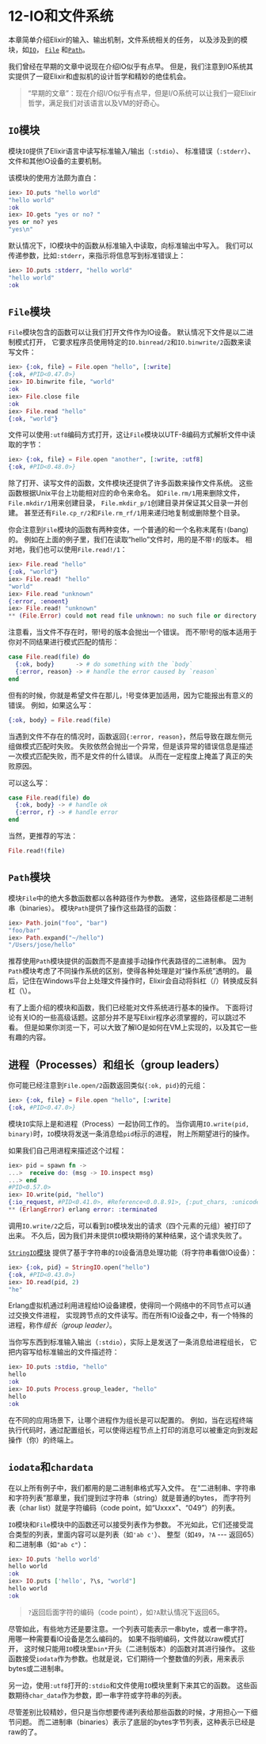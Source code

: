 12-IO和文件系统
======

本章简单介绍Elixir的输入、输出机制，文件系统相关的任务，
以及涉及到的模块，如[`IO`](http://elixir-lang.org/docs/stable/elixir/IO.html)，
[`File`](http://elixir-lang.org/docs/stable/elixir/File.html)
和[`Path`](http://elixir-lang.org/docs/stable/elixir/Path.html)。

我们曾经在早期的文章中说现在介绍IO似乎有点早。
但是，我们注意到IO系统其实提供了一窥Elixir和虚拟机的设计哲学和精妙的绝佳机会。

>“早期的文章”：现在介绍I/O似乎有点早，但是I/O系统可以让我们一窥Elixir哲学，满足我们对该语言以及VM的好奇心。

## `IO`模块

模块`IO`提供了Elixir语言中读写标准输入/输出（`:stdio`）、
标准错误（`:stderr`）、文件和其他IO设备的主要机制。

该模块的使用方法颇为直白：

```elixir
iex> IO.puts "hello world"
"hello world"
:ok
iex> IO.gets "yes or no? "
yes or no? yes
"yes\n"
```

默认情况下，IO模块中的函数从标准输入中读取，向标准输出中写入。
我们可以传递参数，比如```:stderr```，来指示将信息写到标准错误上：

```elixir
iex> IO.puts :stderr, "hello world"
"hello world"
:ok
```

## `File`模块

`File`模块包含的函数可以让我们打开文件作为IO设备。
默认情况下文件是以二进制模式打开，
它要求程序员使用特定的```IO.binread/2```和```IO.binwrite/2```函数来读写文件：

```elixir
iex> {:ok, file} = File.open "hello", [:write]
{:ok, #PID<0.47.0>}
iex> IO.binwrite file, "world"
:ok
iex> File.close file
:ok
iex> File.read "hello"
{:ok, "world"}
```

文件可以使用`:utf8`编码方式打开，这让`File`模块以UTF-8编码方式解析文件中读取的字节：

```elixir
iex> {:ok, file} = File.open "another", [:write, :utf8]
{:ok, #PID<0.48.0>}
```

除了打开、读写文件的函数，文件模块还提供了许多函数来操作文件系统。
这些函数根据Unix平台上功能相对应的命令来命名。
如`File.rm/1`用来删除文件，`File.mkdir/1`用来创建目录，
`File.mkdir_p/1`创建目录并保证其父目录一并创建。
甚至还有`File.cp_r/2`和`File.rm_rf/1`用来递归地复制或删除整个目录。

你会注意到`File`模块的函数有两种变体，一个普通的和一个名称末尾有`!`(bang)的。
例如在上面的例子里，我们在读取“hello”文件时，用的是不带`!`的版本。
相对地，我们也可以使用`File.read!/1`：

```elixir
iex> File.read "hello"
{:ok, "world"}
iex> File.read! "hello"
"world"
iex> File.read "unknown"
{:error, :enoent}
iex> File.read! "unknown"
** (File.Error) could not read file unknown: no such file or directory
```

注意看，当文件不存在时，带!号的版本会抛出一个错误。
而不带!号的版本适用于你对不同结果进行模式匹配的情形：

```elixir
case File.read(file) do
  {:ok, body}      -> # do something with the `body`
  {:error, reason} -> # handle the error caused by `reason`
end
```

但有的时候，你就是希望文件在那儿，!号变体更加适用，因为它能报出有意义的错误。
例如，如果这么写：

```elixir
{:ok, body} = File.read(file)
```

当遇到文件不存在的情况时，函数返回`{:error, reason}`，然后导致在跟左侧元组做模式匹配时失败。
失败依然会抛出一个异常，但是该异常的错误信息是描述一次模式匹配失败，而不是文件的什么错误。
从而在一定程度上掩盖了真正的失败原因。

可以这么写：

```elixir
case File.read(file) do
  {:ok, body} -> # handle ok
  {:error, r} -> # handle error
end
```

当然，更推荐的写法：

```elixir
File.read!(file)
```

## ```Path```模块

模块`File`中的绝大多数函数都以各种路径作为参数。
通常，这些路径都是二进制串（binaries）。
模块`Path`提供了操作这些路径的函数：

```elixir
iex> Path.join("foo", "bar")
"foo/bar"
iex> Path.expand("~/hello")
"/Users/jose/hello"
```

推荐使用`Path`模块提供的函数而不是直接手动操作代表路径的二进制串。
因为`Path`模块考虑了不同操作系统的区别，使得各种处理是对“操作系统”透明的。
最后，记住在Windows平台上处理文件操作时，Elixir会自动将斜杠（/）转换成反斜杠（\）。

有了上面介绍的模块和函数，我们已经能对文件系统进行基本的操作。
下面将讨论有关IO的一些高级话题。这部分并不是写Elixir程序必须掌握的，可以跳过不看。
但是如果你浏览一下，可以大致了解IO是如何在VM上实现的，以及其它一些有趣的内容。

## 进程（Processes）和组长（group leaders）

你可能已经注意到`File.open/2`函数返回类似`{:ok, pid}`的元组：

```elixir
iex> {:ok, file} = File.open "hello", [:write]
{:ok, #PID<0.47.0>}
```

模块`IO`实际上是和进程（Process）一起协同工作的。
当你调用`IO.write(pid, binary)`时，`IO`模块将发送一条消息给`pid`标示的进程，
附上所期望进行的操作。

如果我们自己用进程来描述这个过程：

```elixir
iex> pid = spawn fn ->
...>  receive do: (msg -> IO.inspect msg)
...> end
#PID<0.57.0>
iex> IO.write(pid, "hello")
{:io_request, #PID<0.41.0>, #Reference<0.0.8.91>, {:put_chars, :unicode, "hello"}}
** (ErlangError) erlang error: :terminated
```

调用`IO.write/2`之后，可以看到`IO`模块发出的请求（四个元素的元组）被打印了出来。
不久后，因为我们并未提供`IO`模块期待的某种结果，这个请求失败了。

[`StringIO`模块](http://elixir-lang.org/docs/stable/elixir/StringIO.html)
提供了基于字符串的`IO`设备消息处理功能（将字符串看做IO设备）：

```elixir
iex> {:ok, pid} = StringIO.open("hello")
{:ok, #PID<0.43.0>}
iex> IO.read(pid, 2)
"he"
```

Erlang虚拟机通过利用进程给IO设备建模，使得同一个网络中的不同节点可以通过交换文件进程，
实现跨节点的文件读写。而在所有IO设备之中，有一个特殊的进程，称作*组长（group leader）*。

当你写东西到标准输入输出（`:stdio`），实际上是发送了一条消息给进程组长，
它把内容写给标准输出的文件描述符：

```elixir
iex> IO.puts :stdio, "hello"
hello
:ok
iex> IO.puts Process.group_leader, "hello"
hello
:ok
```

在不同的应用场景下，让哪个进程作为组长是可以配置的。
例如，当在远程终端执行代码时，通过配置组长，可以使得远程节点上打印的消息可以被重定向到发起操作（你）的终端上。

## `iodata`和`chardata`

在以上所有例子中，我们都用的是二进制串格式写入文件。
在“二进制串、字符串和字符列表”那章里，我们提到过字符串（string）就是普通的bytes，
而字符列表（char list）就是字符编码（code point，如“Uxxxx”、“049”）的列表。

`IO`模块和`File`模块中的函数还可以接受列表作为参数。
不光如此，它们还接受混合类型的列表，里面内容可以是列表（如`'ab c'`）、
整型（如`49`，`?A` --- 返回65）和二进制串（如`"ab c"`）：

```elixir
iex> IO.puts 'hello world'
hello world
:ok
iex> IO.puts ['hello', ?\s, "world"]
hello world
:ok
```

>`?`返回后面字符的编码（code point），如`?A`默认情况下返回65。

尽管如此，有些地方还是要注意。一个列表可能表示一串byte，或者一串字符。
用哪一种需要看IO设备是怎么编码的。
如果不指明编码，文件就以raw模式打开，
这时候只能用`IO`模块里`bin*`开头（二进制版本）的函数对其进行操作。
这些函数接受`iodata`作为参数。也就是说，它们期待一个整数值的列表，用来表示bytes或二进制串。

另一边，使用`:utf8`打开的`:stdio`和文件使用`IO`模块里剩下来其它的函数。
这些函数期待`char_data`作为参数，即一串字符或字符串的列表。

尽管差别比较精妙，但只是当你想要传递列表给那些函数的时候，才用担心一下细节问题。
而二进制串（binaries）表示了底层的bytes字节列表，这种表示已经是raw的了。
